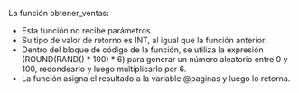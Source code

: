 La función obtener_ventas:

* Esta función no recibe parámetros.
* Su tipo de valor de retorno es INT, al igual que la función anterior.
* Dentro del bloque de código de la función, se utiliza la expresión (ROUND(RAND() * 100) * 6) para generar un número aleatorio entre 0 y 100, redondearlo y luego multiplicarlo por 6.
* La función asigna el resultado a la variable @paginas y luego lo retorna.